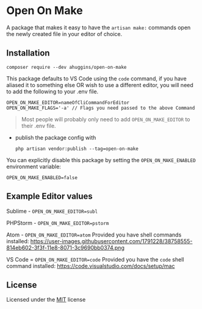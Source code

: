 # Open On Make

A package that makes it easy to have the `artisan make:` commands open the newly created file in your editor of choice.

## Installation

`composer require --dev ahuggins/open-on-make`

This package defaults to VS Code using the `code` command, if you have aliased it to something else OR wish to use a different editor, you will need to add the following to your .env file.

```
OPEN_ON_MAKE_EDITOR=nameOfCliCommandForEditor
OPEN_ON_MAKE_FLAGS='-a' // Flags you need passed to the above Command
```

> Most people will probably only need to add `OPEN_ON_MAKE_EDITOR` to their .env file.

- publish the package config with

  `php artisan vendor:publish --tag=open-on-make`

You can explicitly disable this package by setting the `OPEN_ON_MAKE_ENABLED` environment variable:

```
OPEN_ON_MAKE_ENABLED=false
```

## Example Editor values

Sublime - `OPEN_ON_MAKE_EDITOR=subl`

PHPStorm - `OPEN_ON_MAKE_EDITOR=pstorm`

Atom - `OPEN_ON_MAKE_EDITOR=atom` Provided you have shell commands installed: https://user-images.githubusercontent.com/1791228/38758555-814eb602-3f3f-11e8-8071-3c9690bb0374.png

VS Code = `OPEN_ON_MAKE_EDITOR=code` Provided you have the `code` shell command installed: https://code.visualstudio.com/docs/setup/mac

## License

Licensed under the [MIT](license) license
